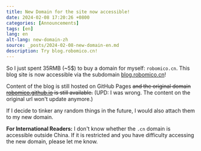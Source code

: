 ```yaml
---
title: New Domain for the site now accessible!
date: 2024-02-08 17:20:26 +0800
categories: [Announcements]
tags: [en]
lang: en
alt-lang: new-domain-zh
source: _posts/2024-02-08-new-domain-en.md
description: Try blog.robomico.cn!
---
```


So I just spent 35RMB (~5$) to buy a domain for myself: `robomico.cn`. This blog site is now accessible via the subdomain [blog.robomico.cn](https://blog.robomico.cn)!

Content of the blog is still hosted on GitHub Pages ~~and the original domain [robomico.github.io](https://robomico.github.io) is still available.~~ (UPD: I was wrong. The content on the original url won't update anymore.)

If I decide to tinker any random things in the future, I would also attach them to my new domain.

**For International Readers:** I don't know whether the `.cn` domain is accessible outside China. If it is restricted and you have difficulty accessing the new domain, please let me know.
